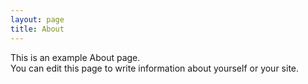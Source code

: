 ```yaml
---
layout: page
title: About
---
```


This is an example About page.  
You can edit this page to write information about yourself or your site.